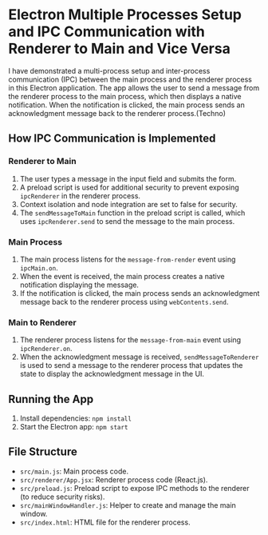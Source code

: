 # Electron Multiple Processes Setup and IPC Communication with Renderer to Main and Vice Versa

I have demonstrated a multi-process setup and inter-process communication (IPC) between the main process and the renderer process in this Electron application. The app allows the user to send a message from the renderer process to the main process, which then displays a native notification. When the notification is clicked, the main process sends an acknowledgment message back to the renderer process.(Techno)

## How IPC Communication is Implemented

### Renderer to Main

1. The user types a message in the input field and submits the form.
2. A preload script is used for additional security to prevent exposing `ipcRenderer` in the renderer process.
3. Context isolation and node integration are set to false for security.
4. The `sendMessageToMain` function in the preload script is called, which uses `ipcRenderer.send` to send the message to the main process.

### Main Process

1. The main process listens for the `message-from-render` event using `ipcMain.on`.
2. When the event is received, the main process creates a native notification displaying the message.
3. If the notification is clicked, the main process sends an acknowledgment message back to the renderer process using `webContents.send`.

### Main to Renderer

1. The renderer process listens for the `message-from-main` event using `ipcRenderer.on`.
2. When the acknowledgment message is received, `sendMessageToRenderer` is used to send a message to the renderer process that updates the state to display the acknowledgment message in the UI.

## Running the App

1. Install dependencies: `npm install`
2. Start the Electron app: `npm start`

## File Structure

- `src/main.js`: Main process code.
- `src/renderer/App.jsx`: Renderer process code (React.js).
- `src/preload.js`: Preload script to expose IPC methods to the renderer (to reduce security risks).
- `src/mainWindowHandler.js`: Helper to create and manage the main window.
- `src/index.html`: HTML file for the renderer process.
